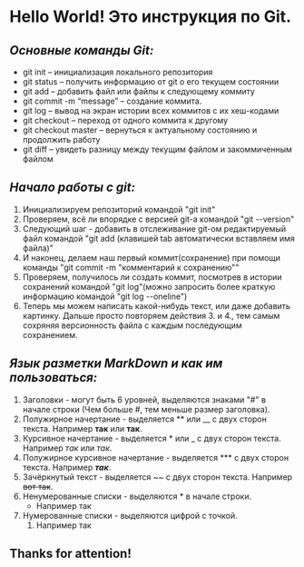 # Hello World! Это инструкция по Git.

## *Основные команды Git:*

* git init – инициализация локального репозитория
* git status – получить информацию от git о его текущем состоянии
* git add – добавить файл или файлы к следующему коммиту
* git commit -m “message” – создание коммита.
* git log – вывод на экран истории всех коммитов с их хеш-кодами
* git checkout – переход от одного коммита к другому
* git checkout master – вернуться к актуальному состоянию и продолжить работу
* git diff – увидеть разницу между текущим файлом и закоммиченным файлом

## *Начало работы с git:*
1. Инициализируем репозиторий командой "git init"
2. Проверяем, всё ли впорядке с версией git-а командой "git --version"
3. Следующий шаг - добавить в отслеживание git-ом редактируемый файл командой "git add (клавишей tab автоматически вставляем имя файла)"
4. И наконец, делаем наш первый коммит(сохранение) при помощи команды "git commit -m "комментарий к сохранению""
5. Проверяем, получилось ли создать коммит, посмотрев в истории сохранений командой "git log"(можно запросить более краткую информацию командой "git log --oneline")
6. Теперь мы можем написать какой-нибудь текст, или даже добавить картинку. Дальше просто повторяем действия 3. и 4., тем самым сохряняя версионность файла с каждым последующим сохранением.

## *Язык разметки MarkDown и как им пользоваться:*

1. Заголовки - могут быть 6 уровней, выделяются знаками "#" в начале строки (Чем больше #, тем меньше размер заголовка).
2. Полужирное начертание - выделяется ** или __ с двух сторон текста. Например **так** или __так__.
3. Курсивное начертание - выделяется * или _ с двух сторон текста. Например *так* или _так_.
4. Полужирное курсивное начертание - выделяется *** с двух сторон текста. Например ***так***.
5. Зачёркнутый текст - выделяется ~~ с двух сторон текста. Например ~~вот так~~.
6. Ненумерованные списки - выделяются * в начале строки.
   * Например так
7. Нумерованные списки - выделяются цифрой с точкой. 
   1. Например так

## Thanks for attention!